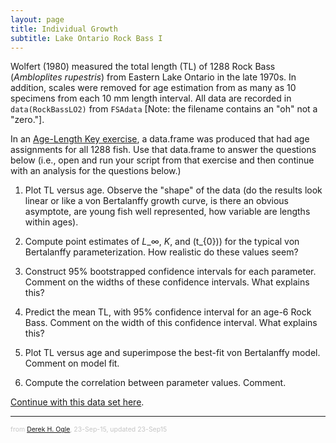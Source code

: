```yaml
---
layout: page
title: Individual Growth
subtitle: Lake Ontario Rock Bass I
---
```


<style type="text/css">
ol ol { list-style-type: lower-alpha; }
</style>

Wolfert (1980) measured the total length (TL) of 1288 Rock Bass (*Ambloplites rupestris*) from Eastern Lake Ontario in the late 1970s.  In addition, scales were removed for age estimation from as many as 10 specimens from each 10 mm length interval.  All data are recorded in `data(RockBassLO2)` from `FSAdata` [Note: the filename contains an "oh" not a "zero."].

In an [Age-Length Key exercise](ALK_LORockBass_2.html), a data.frame was produced that had age assignments for all 1288 fish.  Use that data.frame to answer the questions below (i.e., open and run your script from that exercise and then continue with an analysis for the questions below.)

1. Plot TL versus age.  Observe the "shape" of the data (do the results look linear or like a von Bertalanffy growth curve, is there an obvious asymptote, are young fish well represented, how variable are lengths within ages).

1. Compute point estimates of $L\_{\infty}$, $K$, and <span class="math">\(t_{0}\)</span>) for the typical von Bertalanffy parameterization.  How realistic do these values seem?

1. Construct 95% bootstrapped confidence intervals for each parameter.  Comment on the widths of these confidence intervals.  What explains this?

1. Predict the mean TL, with 95% confidence interval for an age-6 Rock Bass.  Comment on the width of this confidence interval.  What explains this?

1. Plot TL versus age and superimpose the best-fit von Bertalanffy model.  Comment on model fit.

1. Compute the correlation between parameter values.  Comment.

[Continue with this data set here](Growth_LORockBass_2.html).

---
<p style="font-size: 0.75em; color: c6c6c6;">from <a href="http://derekogle.com">Derek H. Ogle</a>, 23-Sep-15, updated 23-Sep15</p>

